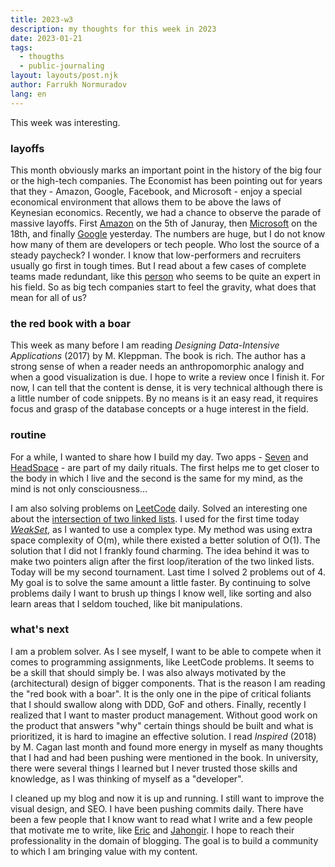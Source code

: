 ```yaml
---
title: 2023-w3
description: my thoughts for this week in 2023
date: 2023-01-21
tags:
  - thougths
  - public-journaling
layout: layouts/post.njk
author: Farrukh Normuradov
lang: en
---
```


This week was interesting.

<h3>layoffs</h3>

This month obviously marks an important point in the history of the big four or the high-tech companies. The Economist has been pointing out for years that they - Amazon, Google, Facebook, and Microsoft - enjoy a special economical environment that allows them to be above the laws of Keynesian economics. Recently, we had a chance to observe the parade of massive layoffs. First [Amazon](https://www.aboutamazon.com/news/company-news/update-from-ceo-andy-jassy-on-role-eliminations) on the 5th of Januray, then [Microsoft](https://blogs.microsoft.com/blog/2023/01/18/subject-focusing-on-our-short-and-long-term-opportunity/) on the 18th, and finally [Google](https://blog.google/inside-google/message-ceo/january-update/) yesterday. The numbers are huge, but I do not know how many of them are developers or tech people. Who lost the source of a steady paycheck? I wonder. I know that low-performers and recruiters usually go first in tough times. But I read about a few cases of complete teams made redundant, like this [person](https://jkchengh.github.io/) who seems to be quite an expert in his field. So as big tech companies start to feel the gravity, what does that mean for all of us?

<h3>the red book with a boar</h3>

This week as many before I am reading _Designing Data-Intensive Applications_ (2017) by M. Kleppman. The book is rich. The author has a strong sense of when a reader needs an anthropomorphic analogy and when a good visualization is due. I hope to write a review once I finish it. For now, I can tell that the content is dense, it is very technical although there is a little number of code snippets. By no means is it an easy read, it requires focus and grasp of the database concepts or a huge interest in the field.

<h3>routine</h3>

For a while, I wanted to share how I build my day. Two apps - [Seven](https://seven.app/) and [HeadSpace](https://www.headspace.com) - are part of my daily rituals. The first helps me to get closer to the body in which I live and the second is the same for my mind, as the mind is not only consciousness...

I am also solving problems on [LeetCode](https://leetcode.com/pharrukh/) daily. Solved an interesting one about the [intersection of two linked lists](https://leetcode.com/problems/intersection-of-two-linked-lists/). I used for the first time today [_WeakSet_](https://developer.mozilla.org/en-US/docs/Web/JavaScript/Reference/Global_Objects/WeakSet), as I wanted to use a complex type. My method was using extra space complexity of O(m), while there existed a better solution of O(1). The solution that I did not I frankly found charming. The idea behind it was to make two pointers align after the first loop/iteration of the two linked lists. Today will be my second tournament. Last time I solved 2 problems out of 4. My goal is to solve the same amount a little faster. By continuing to solve problems daily I want to brush up things I know well, like sorting and also learn areas that I seldom touched, like bit manipulations.

<h3>what's next</h3>

I am a problem solver. As I see myself, I want to be able to compete when it comes to programming assignments, like LeetCode problems. It seems to be a skill that should simply be. I was also always motivated by the (architectural) design of bigger components. That is the reason I am reading the "red book with a boar". It is the only one in the pipe of critical foliants that I should swallow along with DDD, GoF and others. Finally, recently I realized that I want to master product management. Without good work on the product that answers "why" certain things should be built and what is prioritized, it is hard to imagine an effective solution. I read _Inspired_ (2018) by M. Cagan last month and found more energy in myself as many thoughts that I had and had been pushing were mentioned in the book. In university, there were several things I learned but I never trusted those skills and knowledge, as I was thinking of myself as a "developer".

I cleaned up my blog and now it is up and running. I still want to improve the visual design, and SEO. I have been pushing commits daily. There have been a few people that I know want to read what I write and a few people that motivate me to write, like [Eric](https://eric-rovell.vercel.app/en/home) and [Jahongir](https://rahmonov.me/). I hope to reach their professionality in the domain of blogging. The goal is to build a community to which I am bringing value with my content.

